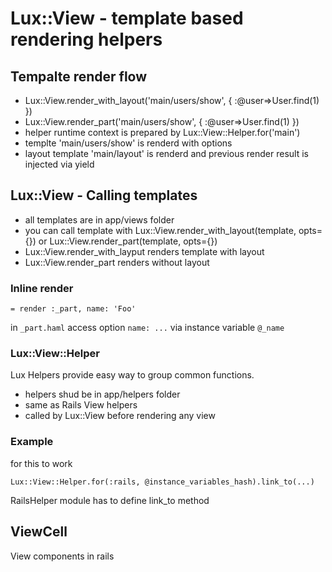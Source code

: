 # Lux::View - template based rendering helpers

## Tempalte render flow

* Lux::View.render_with_layout('main/users/show', { :@user=>User.find(1) })
* Lux::View.render_part('main/users/show', { :@user=>User.find(1) })
* helper runtime context is prepared by Lux::View::Helper.for('main')
* templte 'main/users/show' is renderd with options
* layout template 'main/layout' is renderd and previous render result is injected via yield

## Lux::View - Calling templates

* all templates are in app/views folder
* you can call template with Lux::View.render_with_layout(template, opts={}) or Lux::View.render_part(template, opts={})
* Lux::View.render_with_layput renders template with layout
* Lux::View.render_part renders without layout


### Inline render

```
= render :_part, name: 'Foo'
```

in `_part.haml` access option `name: ...` via instance variable `@_name`

### Lux::View::Helper

Lux Helpers provide easy way to group common functions.

* helpers shud be in app/helpers folder
* same as Rails View helpers
* called by Lux::View before rendering any view

### Example

for this to work

```Lux::View::Helper.for(:rails, @instance_variables_hash).link_to(...)```

RailsHelper module has to define link_to method

## ViewCell

View components in rails
